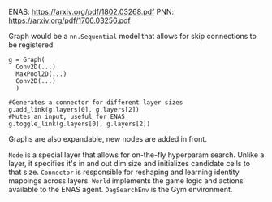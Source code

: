
ENAS: https://arxiv.org/pdf/1802.03268.pdf
PNN: https://arxiv.org/pdf/1706.03256.pdf


Graph would be a `nn.Sequential` model that allows for skip connections to be registered
```
g = Graph(
  Conv2D(...)
  MaxPool2D(...)
  Conv2D(...)
  )

#Generates a connector for different layer sizes
g.add_link(g.layers[0], g.layers[2])
#Mutes an input, useful for ENAS
g.toggle_link(g.layers[0], g.layers[2])
```
Graphs are also expandable, new nodes are added in front.

`Node` is a special layer that allows for on-the-fly hyperparam search.
Unlike a layer, it specifies it's in and out dim size and initializes candidate cells to that size.
`Connector` is responsible for reshaping and learning identity mappings across layers.
`World` implements the game logic and actions available to the ENAS agent.
`DagSearchEnv` is the Gym environment.
